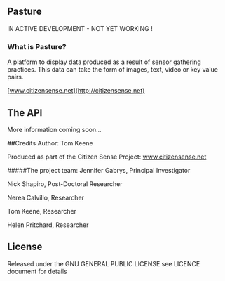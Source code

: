 ## Pasture 
IN ACTIVE DEVELOPMENT - NOT YET WORKING !

### What is Pasture? 
A platform to display data produced as a result of sensor gathering practices. 
This data can take the form of images, text, video or key value pairs.

[www.citizensense.net](http://citizensense.net)

## The API
More information coming soon...

##Credits
Author: Tom Keene 

Produced as part of the Citizen Sense Project: www.citizensense.net

#####The project team:
Jennifer Gabrys, Principal Investigator

Nick Shapiro, Post-Doctoral Researcher

Nerea Calvillo, Researcher

Tom Keene, Researcher

Helen Pritchard, Researcher

## License
Released under the GNU GENERAL PUBLIC LICENSE see LICENCE document for details

